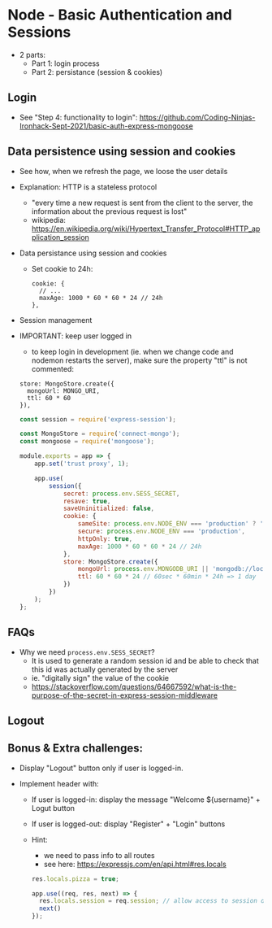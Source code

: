 



# Node - Basic Authentication and Sessions

<!--

@todo: 
- provide boilerplate code with steps 1-4 (or at least 1-2) already done (students would clone, avoiding all those steps that by now they should know)


@Luis: follow students portal (~~highlighted, july21~~)

-->


- 2 parts:
  - Part 1: login process
  - Part 2: persistance (session & cookies)



## Login

- See "Step 4: functionality to login":
  https://github.com/Coding-Ninjas-Ironhack-Sept-2021/basic-auth-express-mongoose



## Data persistence using session and cookies

- See how, when we refresh the page, we loose the user details

- Explanation: HTTP is a stateless protocol
  - "every time a new request is sent from the client to the server, the information about the previous request is lost"
  - wikipedia: https://en.wikipedia.org/wiki/Hypertext_Transfer_Protocol#HTTP_application_session



- Data persistance using session and cookies

  - Set cookie to 24h:

    ```
    cookie: {
      // ...
      maxAge: 1000 * 60 * 60 * 24 // 24h
    },
    ```


- Session management


<!-- 

  @luis: 
  - to keep the codealong a little bit shorter, apply this changes at the same time of the previous step (sessions + store sessions in DB, at the same time).
  - for that, 
    - install both packages together
      - npm i express-session connect-mongo
    - create "session.config.js" with the final result:
      - example with valid config: https://raw.githubusercontent.com/StrangerCodingThings-Ironhack-June-22/mongoose-express-CRUD-codealong/main/config/session.config.js

-->

  - IMPORTANT: keep user logged in
    - to keep login in development (ie. when we change code and nodemon restarts the server), make sure the property "ttl" is not commented:

    ```
    store: MongoStore.create({
      mongoUrl: MONGO_URI,
      ttl: 60 * 60
    }),
    ```


    ```js
    const session = require('express-session');

    const MongoStore = require('connect-mongo');
    const mongoose = require('mongoose');

    module.exports = app => {
        app.set('trust proxy', 1);

        app.use(
            session({
                secret: process.env.SESS_SECRET,
                resave: true,
                saveUninitialized: false,
                cookie: {
                    sameSite: process.env.NODE_ENV === 'production' ? 'none' : 'lax',
                    secure: process.env.NODE_ENV === 'production',
                    httpOnly: true,
                    maxAge: 1000 * 60 * 60 * 24 // 24h
                },
                store: MongoStore.create({
                    mongoUrl: process.env.MONGODB_URI || 'mongodb://localhost/library-project',
                    ttl: 60 * 60 * 24 // 60sec * 60min * 24h => 1 day
                })
            })
        );
    };
    ```



## FAQs

- Why we need `process.env.SESS_SECRET`?
  - It is used to generate a random session id and be able to check that this id was actually generated by the server
  - ie. "digitally sign" the value of the cookie 
  - https://stackoverflow.com/questions/64667592/what-is-the-purpose-of-the-secret-in-express-session-middleware




## Logout





## Bonus & Extra challenges:

- Display "Logout" button only if user is logged-in.

- Implement header with:
  - If user is logged-in: display the message "Welcome ${username}" + Logut button
  - If user is logged-out: display "Register" + "Login" buttons


  - Hint: 
    - we need to pass info to all routes
    - see here: https://expressjs.com/en/api.html#res.locals


    ```javascript
    res.locals.pizza = true;
    ```


    ```javascript
    app.use((req, res, next) => {
      res.locals.session = req.session; // allow access to session data from layout.hbs
      next()
    });
    
    ```

    